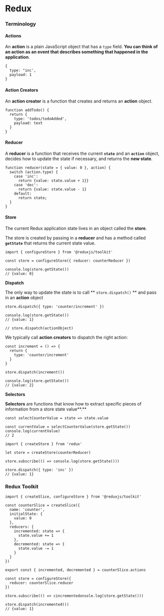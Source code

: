 # Redux

### Terminology

#### Actions

An **action** is a plain JavaScript object that has a `type` field. **You can think of an action as an event that describes something that happened in the application**.

```
{
  type: "inc',
  payload: 1
}
```

#### Action Creators

An **action creator** is a function that creates and returns an **action** object.

```
function addTodo() {
  return {
    type: 'todos/todoAdded',
    payload: text
  }
}
```

#### Reducer

A **reducer** is a function that receives the current **`state`** and an **`action`** object, decides how to update the state if necessary, and returns the **new state**.

```
function reducer(state = { value: 0 }, action) {
  switch (action.type) {
    case 'inc':
      return {value: state.value + 1}}
    case 'dec':
      return {value: state.value - 1}
    default:
      return state;
  }
}
```

#### Store

The current Redux application state lives in an object called the **store**.

The store is created by passing in a **reducer** and has a method called **`getState`** that returns the current state value.

```
import { configureStore } from '@reduxjs/toolkit'

const store = configureStore({ reducer: counterReducer })

console.log(store.getState())
// {value: 0}

```

**Dispatch**

The only way to update the state is to call ** `store.dispatch()` ** and pass in an **action** object

```
store.dispatch({ type: 'counter/increment' })

console.log(store.getState())
// {value: 1}

// store.dispatch(actionObject)
```

We typically call **action creators** to dispatch the right action:

```
const increment = () => {
  return {
    type: 'counter/increment'
  }
}

store.dispatch(increment())

console.log(store.getState())
// {value: 2}
```

**Selectors**

**Selectors** are functions that know how to extract specific pieces of information from a store state value**.**

```
const selectCounterValue = state => state.value

const currentValue = selectCounterValue(store.getState())
console.log(currentValue)
// 2
```

```
import { createStore } from 'redux'

let store = createStore(counterReducer)

store.subscribe(() => console.log(store.getState()))

store.dispatch({ type: 'inc' })
// {value: 1}

```

### Redux Toolkit

```
import { createSlice, configureStore } from '@reduxjs/toolkit'

const counterSlice = createSlice({
  name: 'counter',
  initialState: {
    value: 0
  },
  reducers: {
    incremented: state => {
      state.value += 1
    },
    decremented: state => {
      state.value -= 1
    }
  }
})

export const { incremented, decremented } = counterSlice.actions

const store = configureStore({
  reducer: counterSlice.reducer
})

store.subscribe(() => cincrementedonsole.log(store.getState()))

store.dispatch(incremented())
// {value: 1}

```
